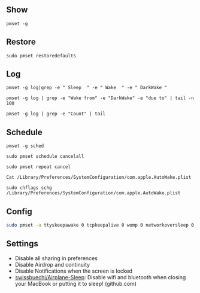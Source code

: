 ## Show
`pmset -g`

## Restore

`sudo pmset restoredefaults`

## Log

`pmset -g log|grep -e " Sleep  " -e " Wake  " -e " DarkWake "`

`pmset -g log | grep -e "Wake from" -e "DarkWake" -e "due to" | tail -n 100`

`pmset -g log | grep -e "Count" | tail`

## Schedule

`pmset -g sched`

`sudo pmset schedule cancelall`

`sudo pmset repeat cancel`

`Cat /Library/Preferences/SystemConfiguration/com.apple.AutoWake.plist`

`sudo chflags schg /Library/Preferences/SystemConfiguration/com.apple.AutoWake.plist`


## Config

```bash
sudo pmset -a ttyskeepawake 0 tcpkeepalive 0 womp 0 networkoversleep 0 proximitywake 0 ring 0 displaysleep 15 disksleep 15 sleep 15 acwake 0 sms 0 powernap 0 darkwakes 0
```


## Settings
- Disable all sharing in preferences
- Disable Airdrop and continuity
- Disable Notifications when the screen is locked
- [swissbuechi/Airplane-Sleep](https://github.com/swissbuechi/Airplane-Sleep/tree/only-turn-on-wifi-if-no-lan): Disable wifi and bluetooth when closing your MacBook or putting it to sleep! (github.com)